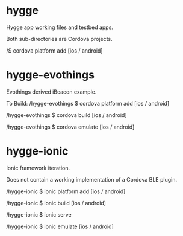 hygge
=====
Hygge app working files and testbed apps. 

Both sub-directories are Cordova projects.  

/$ cordova platform add [ios / android]


hygge-evothings
=====
Evothings derived iBeacon example. 

To Build: 
/hygge-evothings $ cordova platform add [ios / android]

/hygge-evothings $ cordova build [ios / android]

/hygge-evothings $ cordova emulate [ios / android]

hygge-ionic
=====
Ionic framework iteration. 

Does not contain a working implementation of a Cordova BLE plugin. 

/hygge-ionic $ ionic platform add [ios / android]

/hygge-ionic $ ionic build [ios / android]

/hygge-ionic $ ionic serve

/hygge-ionic $ ionic emulate [ios / android]
